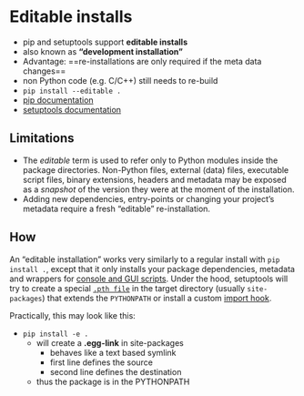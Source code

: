 # Editable installs



- pip and setuptools support **editable installs**
- also known as **“development installation”**
-  Advantage: ==re-installations are only required if the meta data changes==
- non Python code (e.g. C/C++) still needs to re-build
- `pip install --editable .`
- [pip documentation](https://pip.pypa.io/en/stable/topics/local-project-installs/)
- [setuptools documentation](https://setuptools.pypa.io/en/latest/userguide/development_mode.html)

## Limitations

- The *editable* term is used to refer only to Python modules inside the package directories. Non-Python files, external (data) files, executable script files, binary extensions, headers and metadata may be exposed as a *snapshot* of the version they were at the moment of the installation.
- Adding new dependencies, entry-points or changing your project’s metadata require a fresh “editable” re-installation.

## How

An “editable installation” works very similarly to a regular install with `pip install .`, except that it only installs your package dependencies, metadata and wrappers for [console and GUI scripts](https://setuptools.pypa.io/en/latest/userguide/entry_point.html#console-scripts). Under the hood, setuptools will try to create a special [`.pth file`](https://docs.python.org/3/library/site.html#module-site) in the target directory (usually `site-packages`) that extends the `PYTHONPATH` or install a custom [import hook](https://docs.python.org/3/reference/import.html).

Practically, this may look like this:

- `pip install -e .`
  - will create a **<package>.egg-link** in site-packages
    - behaves like a text based symlink
    - first line defines the source
    - second line defines the destination
  - thus the package is in the PYTHONPATH

